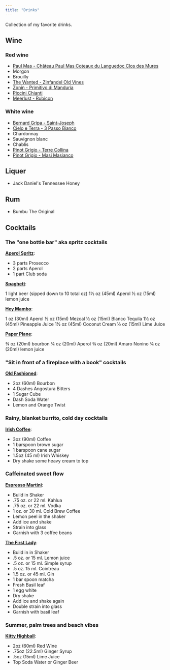 ```yaml
---
title: "Drinks"
---
```


Collection of my favorite drinks.

## Wine

### Red wine

- [Paul Mas - Château Paul Mas Coteaux du Languedoc Clos des Mures](https://www.vivino.com/paul-mas-chateau-paul-mas-coteaux-du-languedoc-clos-des-mures/w/1216807)
- Morgon
- Brouilly
- [The Wanted - Zinfandel Old Vines](https://www.vivino.com/the-wanted-zinfandel-old-vines/w/1567077)
- [Zonin - Primitivo di Manduria](https://www.vivino.com/it-zonin-primitivo-di-manduria-primitivo-di-manduria-red-wine-v/w/11088417)
- [Piccini Chianti](https://www.vivino.com/piccini-chianti/w/1598405)
- [Meerlust - Rubicon](https://www.vivino.com/meerlust-estate-rubicon/w/19304)

### White wine

- [Bernard Gripa - Saint-Joseph](https://www.vivino.com/bernard-gripa-saint-joseph-blanc/w/1108993)
- [Cielo e Terra - 3 Passo Bianco](https://www.vivino.com/it-cielo-e-terra-three-passo-bianco/w/7247915)
- Chardonnay
- Sauvignon blanc
- Chablis
- [Pinot Grigio - Terre Collina](https://www.vivino.com/terre-collina-pinot-grigio/w/10694948)
- [Pinot Grigio - Masi Masianco](https://www.vivino.com/it-masi-masianco/w/21950)

## Liquer

- Jack Daniel's Tennessee Honey

## Rum

- Bumbu The Original

## Cocktails

### The "one bottle bar" aka spritz cocktails

**[Aperol Spritz](https://youtu.be/DbTVEOzs3VE)**:

- 3 parts Prosecco
- 2 parts Aperol
- 1 part Club soda

**[Spaghett](https://youtu.be/DbTVEOzs3VE)**:

1 light beer (sipped down to 10 total oz)
1½ oz (45ml) Aperol
½ oz (15ml) lemon juice

**[Hey Mambo](https://youtu.be/DbTVEOzs3VE)**:

1 oz (30ml) Aperol 
½ oz (15ml) Mezcal
½ oz (15ml) Blanco Tequila
1½ oz (45ml) Pineapple Juice
1½ oz (45ml) Coconut Cream
½ oz (15ml) Lime Juice

**[Paper Plane](https://youtu.be/DbTVEOzs3VE)**:

¾ oz (20ml) bourbon
¾ oz (20ml) Aperol
¾ oz (20ml) Amaro Nonino 
¾ oz (20ml) lemon juice

### "Sit in front of a fireplace with a book" cocktails

**[Old Fashioned](https://youtu.be/ZSBnCOGj2t4)**:

- 2oz (60ml) Bourbon
- 4 Dashes Angostura Bitters
- 1 Sugar Cube
- Dash Soda Water
- Lemon and Orange Twist

### Rainy, blanket burrito, cold day cocktails

**[Irish Coffee](https://youtu.be/P3O4fKDJjEE)**:

- 3oz (90ml) Coffee
- 1 barspoon brown sugar
- 1 barspoon cane sugar
- 1.5oz (45 ml) Irish Whiskey
- Dry shake some heavy cream to top

### Caffeinated sweet flow

**[Espresso Martini](https://www.youtube.com/watch?v=chC-4DxroMo)**:

- Build in Shaker
- .75 oz. or 22 ml. Kahlua
- .75 oz. or 22 ml. Vodka
- 1 oz. or 30 ml. Cold Brew Coffee
- Lemon peel in the shaker
- Add ice and shake
- Strain into glass
- Garnish with 3 coffee beans

**[The First Lady](https://www.youtube.com/watch?v=chC-4DxroMo)**:

- Build in in Shaker
- .5 oz. or 15 ml. Lemon juice
- .5 oz. or 15 ml. Simple syrup
- .5 oz. 15 ml. Cointreau
- 1.5 oz. or 45 ml. Gin
- 1 bar spoon matcha
- Fresh Basil leaf
- 1 egg white
- Dry shake
- Add ice and shake again
- Double strain into glass
- Garnish with basil leaf

### Summer, palm trees and beach vibes

**[Kitty Highball](https://youtu.be/0HGtsSff7LI)**:

- 2oz (60ml) Red Wine
- .75oz (22.5ml) Ginger Syrup
- .5oz (15ml) Lime Juice
- Top Soda Water or Ginger Beer
